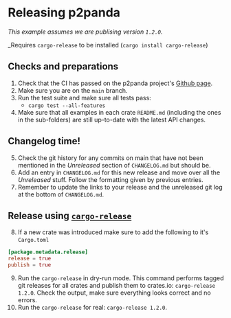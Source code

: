 # Releasing p2panda

_This example assumes we are publising version `1.2.0`._

\_Requires `cargo-release` to be installed (`cargo install cargo-release`)

## Checks and preparations

1. Check that the CI has passed on the p2panda project's
   [Github page](https://github.com/p2panda/p2panda).
2. Make sure you are on the `main` branch.
3. Run the test suite and make sure all tests pass:
   - `cargo test --all-features`
4. Make sure that all examples in each crate `README.md` (including the ones in the
   sub-folders) are still up-to-date with the latest API changes.

## Changelog time!

5. Check the git history for any commits on main that have not been mentioned
   in the _Unreleased_ section of `CHANGELOG.md` but should be.
6. Add an entry in `CHANGELOG.md` for this new release and move over all the
   _Unreleased_ stuff. Follow the formatting given by previous entries.
7. Remember to update the links to your release and the unreleased git log at
   the bottom of `CHANGELOG.md`.

## Release using [`cargo-release`](https://github.com/crate-ci/cargo-release)

8. If a new crate was introduced make sure to add the following to it's `Cargo.toml`

```toml
[package.metadata.release]
release = true
publish = true
```

9. Run the `cargo-release` in dry-run mode. This command performs tagged git releases for all
   crates and publish them to crates.io: `cargo-release 1.2.0`. Check the output, make sure
   everything looks correct and no errors.
10. Run the `cargo-release` for real:
    `cargo-release 1.2.0`.
